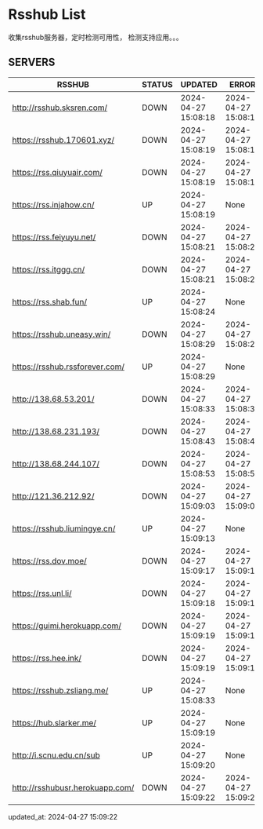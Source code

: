 # Rsshub List

收集rsshub服务器，定时检测可用性， 检测支持应用。。。


## SERVERS

|  RSSHUB   | STATUS  | UPDATED  | ERROR  | TWITTER |  
|  ----  | ----  | ----  | ----  | ---- |  
| http://rsshub.sksren.com/ | DOWN | 2024-04-27 15:08:18 | 2024-04-27 15:08:18 |  
| https://rsshub.170601.xyz/ | DOWN | 2024-04-27 15:08:19 | 2024-04-27 15:08:19 |  
| https://rss.qiuyuair.com/ | DOWN | 2024-04-27 15:08:19 | 2024-04-27 15:08:19 |  
| https://rss.injahow.cn/ | UP | 2024-04-27 15:08:19 | None ||  
| https://rss.feiyuyu.net/ | DOWN | 2024-04-27 15:08:21 | 2024-04-27 15:08:21 |  
| https://rss.itggg.cn/ | DOWN | 2024-04-27 15:08:21 | 2024-04-27 15:08:21 |  
| https://rss.shab.fun/ | UP | 2024-04-27 15:08:24 | None ||  
| https://rsshub.uneasy.win/ | DOWN | 2024-04-27 15:08:29 | 2024-04-27 15:08:29 |  
| https://rsshub.rssforever.com/ | UP | 2024-04-27 15:08:29 | None ||  
| http://138.68.53.201/ | DOWN | 2024-04-27 15:08:33 | 2024-04-27 15:08:33 |  
| http://138.68.231.193/ | DOWN | 2024-04-27 15:08:43 | 2024-04-27 15:08:43 |  
| http://138.68.244.107/ | DOWN | 2024-04-27 15:08:53 | 2024-04-27 15:08:53 |  
| http://121.36.212.92/ | DOWN | 2024-04-27 15:09:03 | 2024-04-27 15:09:03 |  
| https://rsshub.liumingye.cn/ | UP | 2024-04-27 15:09:13 | None ||  
| https://rss.dov.moe/ | DOWN | 2024-04-27 15:09:17 | 2024-04-27 15:09:17 |  
| https://rss.unl.li/ | DOWN | 2024-04-27 15:09:18 | 2024-04-27 15:09:18 |  
| https://guimi.herokuapp.com/ | DOWN | 2024-04-27 15:09:19 | 2024-04-27 15:09:19 |  
| https://rss.hee.ink/ | DOWN | 2024-04-27 15:09:19 | 2024-04-27 15:09:19 |  
| https://rsshub.zsliang.me/ | UP | 2024-04-27 15:08:33 | None |OK|  
| https://hub.slarker.me/ | UP | 2024-04-27 15:09:19 | None ||  
| http://i.scnu.edu.cn/sub | UP | 2024-04-27 15:09:20 | None ||  
| http://rsshubusr.herokuapp.com/ | DOWN | 2024-04-27 15:09:22 | 2024-04-27 15:09:22 |  
  

updated_at: 2024-04-27 15:09:22  
